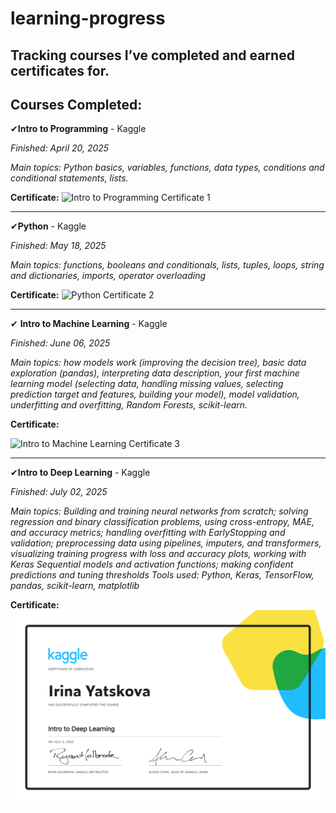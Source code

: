# learning-progress
Tracking courses I’ve completed and earned certificates for.
---
## Courses Completed:

✔**Intro to Programming** - Kaggle

_Finished: April 20, 2025_

_Main topics: Python basics, variables, functions, data types, conditions and conditional statements, lists._

**Certificate:** 
![Intro to Programming Certificate 1](https://github.com/user-attachments/assets/e33ac84c-d065-4d3e-873d-1189b8dc23cd)

---

✔**Python** - Kaggle

_Finished: May 18, 2025_

_Main topics: functions, booleans and conditionals, lists, tuples, loops, string and dictionaries, imports, operator overloading_

**Certificate:** 
![Python Certificate 2](https://github.com/user-attachments/assets/cdc2543c-f9a0-44b7-bfcf-153a898351f5)

---

✔ **Intro to Machine Learning** - Kaggle

_Finished: June 06, 2025_

_Main topics: how models work (improving the decision tree), basic data exploration (pandas), interpreting data description, your first machine learning model (selecting data, handling missing values, selecting prediction target and features, building your model), model validation, underfitting and overfitting, Random Forests, scikit-learn._

**Certificate:**  

![Intro to Machine Learning Certificate 3](https://github.com/user-attachments/assets/46b81a0a-c4cc-47e3-860c-20d71466aee3)

---

✔**Intro to Deep Learning** - Kaggle

_Finished: July 02, 2025_

_Main topics: Building and training neural networks from scratch; solving regression and binary classification problems, using cross-entropy, MAE, and accuracy metrics; handling overfitting with EarlyStopping and validation; preprocessing data using pipelines, imputers, and transformers, visualizing training progress with loss and accuracy plots, working with Keras Sequential models and activation functions; making confident predictions and tuning thresholds_
_Tools used: Python, Keras, TensorFlow, pandas, scikit-learn, matplotlib_

**Certificate:** 
![Intro to Deep Learning Certificate 4](https://raw.githubusercontent.com/Irina-Adelaide/learning-progress/6af006561b4aee7a20669fc8f75ee97ffe624c99/Irina%20Yatskova%20-%20Intro%20to%20Deep%20Learning.png)
